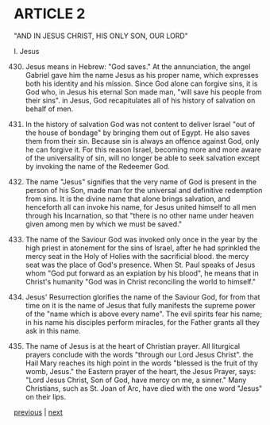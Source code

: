 # ARTICLE 2

"AND IN JESUS CHRIST, HIS ONLY SON, OUR LORD"

I. Jesus

430. Jesus means in Hebrew: "God saves." At the annunciation, the angel Gabriel gave him the name Jesus as his proper name, which expresses both his identity and his mission. Since God alone can forgive sins, it is God who, in Jesus his eternal Son made man, "will save his people from their sins". in Jesus, God recapitulates all of his history of salvation on behalf of men.

431. In the history of salvation God was not content to deliver Israel "out of the house of bondage" by bringing them out of Egypt. He also saves them from their sin. Because sin is always an offence against God, only he can forgive it. For this reason Israel, becoming more and more aware of the universality of sin, will no longer be able to seek salvation except by invoking the name of the Redeemer God.

432. The name "Jesus" signifies that the very name of God is present in the person of his Son, made man for the universal and definitive redemption from sins. It is the divine name that alone brings salvation, and henceforth all can invoke his name, for Jesus united himself to all men through his Incarnation, so that "there is no other name under heaven given among men by which we must be saved."

433. The name of the Saviour God was invoked only once in the year by the high priest in atonement for the sins of Israel, after he had sprinkled the mercy seat in the Holy of Holies with the sacrificial blood. the mercy seat was the place of God's presence. When St. Paul speaks of Jesus whom "God put forward as an expiation by his blood", he means that in Christ's humanity "God was in Christ reconciling the world to himself."

434. Jesus' Resurrection glorifies the name of the Saviour God, for from that time on it is the name of Jesus that fully manifests the supreme power of the "name which is above every name". The evil spirits fear his name; in his name his disciples perform miracles, for the Father grants all they ask in this name.

435. The name of Jesus is at the heart of Christian prayer. All liturgical prayers conclude with the words "through our Lord Jesus Christ". the Hail Mary reaches its high point in the words "blessed is the fruit of thy womb, Jesus." the Eastern prayer of the heart, the Jesus Prayer, says: "Lord Jesus Christ, Son of God, have mercy on me, a sinner." Many Christians, such as St. Joan of Arc, have died with the one word "Jesus" on their lips.

[previous](https://github.com/Tenari/non-fiction/blob/master/catechism/__P1D.md) | [next](https://github.com/Tenari/non-fiction/blob/master/catechism/__P1F.md)